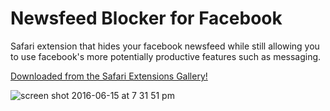 # Newsfeed Blocker for Facebook
Safari extension that hides your facebook newsfeed while still allowing you to use facebook's more potentially productive features such as messaging.

[Downloaded from the Safari Extensions Gallery!](https://safari-extensions.apple.com/details/?id=com.nolandey.bundleid-A5P7J5U845)

![screen shot 2016-06-15 at 7 31 51 pm](https://cloud.githubusercontent.com/assets/10405248/16100954/09d08096-3330-11e6-81bd-36d587b7dac0.png)
